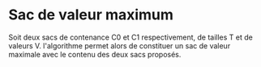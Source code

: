 # Sac de valeur maximum

Soit deux sacs de contenance C0 et C1 respectivement, de tailles T et de valeurs V.
l'algorithme permet alors de constituer un sac de valeur maximale avec le contenu des deux sacs proposés.